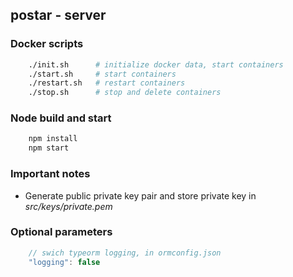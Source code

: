 ## postar - server

### Docker scripts

``` bash
    ./init.sh      # initialize docker data, start containers
    ./start.sh     # start containers
    ./restart.sh   # restart containers
    ./stop.sh      # stop and delete containers
```

### Node build and start

```bash
    npm install
    npm start
```

### Important notes
  * Generate public private key pair and store private key in *src/keys/private.pem*

### Optional parameters

```javascript
    // swich typeorm logging, in ormconfig.json
    "logging": false
```
